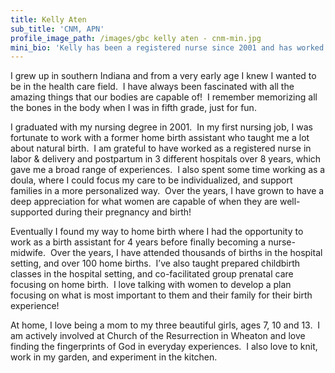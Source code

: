 ```yaml
---
title: Kelly Aten
sub_title: 'CNM, APN'
profile_image_path: /images/gbc kelly aten - cnm-min.jpg
mini_bio: 'Kelly has been a registered nurse since 2001 and has worked in labor & delivery and postpartum in 3 different hospitals over 8 years.'
---
```



I grew up in southern Indiana and from a very early age I knew I wanted to be in the health care field.&nbsp; I have always been fascinated with all the amazing things that our bodies are capable of!&nbsp; I remember memorizing all the bones in the body when I was in fifth grade, just for fun.&nbsp;

I graduated with my nursing degree in 2001.&nbsp; In my first nursing job, I was fortunate to work with a former home birth assistant who taught me a lot about natural birth.&nbsp; I am grateful to have worked as a registered nurse in labor & delivery and postpartum in 3 different hospitals over 8 years, which gave me a broad range of experiences.&nbsp; I also spent some time working as a doula, where I could focus my care to be individualized, and support families in a more personalized way.&nbsp; Over the years, I have grown to have a deep appreciation for what women are capable of when they are well-supported during their pregnancy and birth! &nbsp;

Eventually I found my way to home birth where I had the opportunity to work as a birth assistant for 4 years before finally becoming a nurse-midwife.&nbsp; Over the years, I have attended thousands of births in the hospital setting, and over 100 home births.&nbsp; I’ve also taught prepared childbirth classes in the hospital setting, and co-facilitated group prenatal care focusing on home birth.&nbsp; I love talking with women to develop a plan focusing on what is most important to them and their family for their birth experience!

At home, I love being a mom to my three beautiful girls, ages 7, 10 and 13.&nbsp; I am actively involved at Church of the Resurrection in Wheaton and love finding the fingerprints of God in everyday experiences.&nbsp; I also love to knit, work in my garden, and experiment in the kitchen.